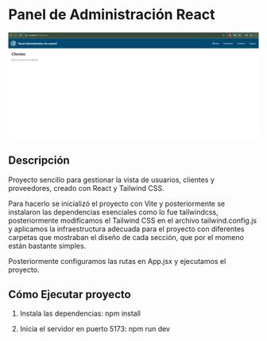 # Panel de Administración React

![Vista previa del proyecto](./imagenVista/vista.png)

## Descripción
Proyecto sencillo para gestionar la vista de usuarios, clientes y proveedores, creado con React y Tailwind CSS.

Para hacerlo se inicializó el proyecto con Vite y posteriormente se instalaron las dependencias esenciales como lo fue tailwindcss, posteriormente modificamos el Tailwind CSS en el archivo tailwind.config.js y aplicamos la infraestructura adecuada para el proyecto con diferentes carpetas que mostraban el diseño de cada sección, que por el momeno están bastante simples.

Posteriormente configuramos las rutas en App.jsx y ejecutamos el proyecto.

## Cómo Ejecutar proyecto
1. Instala las dependencias:
npm install

2. Inicia el servidor en puerto 5173:
npm run dev

